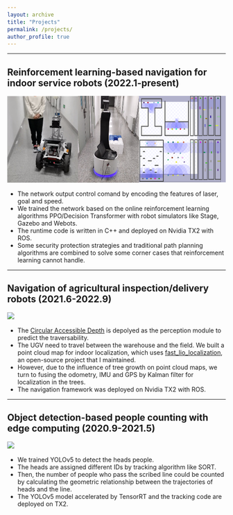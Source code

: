 ```yaml
---
layout: archive
title: "Projects"
permalink: /projects/
author_profile: true
---
```


---

## Reinforcement learning-based navigation for indoor service robots (2022.1-present)

<img src="/images/project_ugv.png" height="200x">

- The network output control comand by encoding the features of laser, goal and speed.
- We trained the network based on the online reinforcement learning algorithms PPO/Decision Transformer with robot simulators like Stage, Gazebo and Webots.
- The runtime code is written in C++ and deployed on Nvidia TX2 with ROS.
- Some security protection strategies and traditional path planning algorithms are combined to solve some corner cases that reinforcement learning cannot handle.

---

## Navigation of agricultural inspection/delivery robots  (2021.6-2022.9)

<img src="/images/project_agriculture.png" height="200x">

- The [Circular Accessible Depth](https://brucexsk.github.io/research/) is depolyed as the perception module to predict the traversability.
- The UGV need to travel between the warehouse and the field. We built a point cloud map for indoor localization, which uses [fast_lio_localization](https://github.com/BruceXSK/fast_lio_localization), an open-source project that I maintained.
- However, due to the influence of tree growth on point cloud maps, we turn to fusing the odometry, IMU and GPS by Kalman filter for localization in the trees.
- The navigation framework was deployed on Nvidia TX2 with ROS.

---

## Object detection-based people counting with edge computing (2020.9-2021.5)

<img src="/images/project_count.png" height="200x">

- We trained YOLOv5 to detect the heads people.
- The heads are assigned different IDs by tracking algorithm like SORT. 
- Then, the number of people who pass the scribed line could be counted by calculating the geometric relationship between the trajectories of heads and the line.
- The YOLOv5 model accelerated by TensorRT and the tracking code are deployed on TX2.
